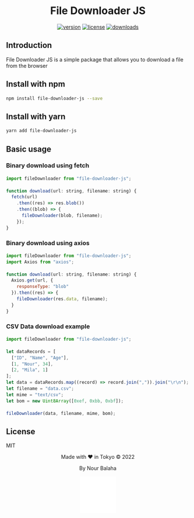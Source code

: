<div align="center">
  <h1> File Downloader JS</h1>
</div>

<p align="center">
  <a href="https://www.npmjs.com/package/file-downloader-js"><img src="https://img.shields.io/npm/v/file-downloader-js.svg" alt="version"></a>
  <a href="https://www.npmjs.com/package/file-downloader-js"><img src="https://img.shields.io/npm/l/file-downloader-js.svg" alt="license"></a>
  <a href="https://www.npmjs.com/package/file-downloader-js"><img src="https://img.shields.io/npm/dw/file-downloader-js" alt="downloads" ></a>
</p>

## Introduction

File Downloader JS is a simple package that allows you to download a file from the browser

## Install with npm

```sh
npm install file-downloader-js --save
```

## Install with yarn

```sh
yarn add file-downloader-js
```

## Basic usage

### Binary download using fetch

```js
import fileDownloader from "file-downloader-js";

function download(url: string, filename: string) {
  fetch(url)
    .then((res) => res.blob())
    .then((blob) => {
      fileDownloader(blob, filename);
    });
}
```

### Binary download using axios

```js
import fileDownloader from "file-downloader-js";
import Axios from "axios";

function download(url: string, filename: string) {
  Axios.get(url, {
    responseType: "blob"
  }).then((res) => {
    fileDownloader(res.data, filename);
  }
}
```

### CSV Data download example

```js
import fileDownloader from "file-downloader-js";
    
let dataRecords = [
  ["ID", "Name", "Age"],
  [1, "Nour", 34],
  [2, "Mila", 1]
];
let data = dataRecords.map((record) => record.join(",")).join("\r\n");
let filename = "data.csv";
let mime = "text/csv";
let bom = new Uint8Array([0xef, 0xbb, 0xbf]);

fileDownloader(data, filename, mime, bom);
```

## License

MIT

<div align="center">
  <p>Made with ❤️ in Tokyo © 2022</p>
  <p>By Nour Balaha</p>
  <a href="http://www.nourbalaha.com"><img src="public/logo.png" width="100" height="100" alt="logo" /></a>
</div>
